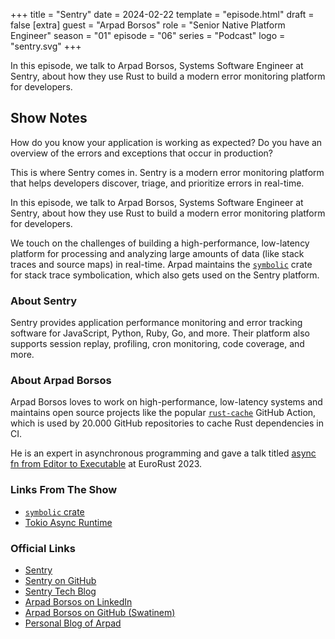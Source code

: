 +++
title = "Sentry"
date = 2024-02-22
template = "episode.html"
draft = false
[extra]
guest = "Arpad Borsos"
role = "Senior Native Platform Engineer"
season = "01"
episode = "06"
series = "Podcast"
logo = "sentry.svg"
+++

In this episode, we talk to Arpad Borsos, Systems Software Engineer at Sentry,
about how they use Rust to build a modern error monitoring platform for
developers.

<!-- more -->

## Show Notes

How do you know your application is working as expected?
Do you have an overview of the errors and exceptions that occur
in production?

This is where Sentry comes in. Sentry is a modern error monitoring platform
that helps developers discover, triage, and prioritize errors in real-time.

In this episode, we talk to Arpad Borsos, Systems Software Engineer at Sentry,
about how they use Rust to build a modern error monitoring platform for
developers.

We touch on the challenges of building a high-performance, low-latency
platform for processing and analyzing large amounts of data (like stack traces
and source maps) in real-time. 
Arpad maintains the [`symbolic`](https://github.com/getsentry/symbolic) crate
for stack trace symbolication, which also gets used on the Sentry platform.


### About Sentry

Sentry provides application performance monitoring and error tracking software
for JavaScript, Python, Ruby, Go, and more. Their platform also supports session
replay, profiling, cron monitoring, code coverage, and more.


### About Arpad Borsos

Arpad Borsos loves to work on high-performance, low-latency systems and
maintains open source projects like the popular
[`rust-cache`](https://github.com/Swatinem/rust-cache) GitHub Action, which is
used by 20.000 GitHub repositories to cache Rust dependencies in CI. 

He is an expert in asynchronous programming and gave a talk titled [async fn from Editor to
Executable](https://www.youtube.com/watch?v=id38OaSPioA) at EuroRust 2023.


### Links From The Show

- [`symbolic` crate](https://github.com/getsentry/symbolic)
- [Tokio Async Runtime](https://tokio.rs/)

### Official Links

- [Sentry](https://sentry.io/)
- [Sentry on GitHub](https://github.com/getsentry/sentry)
- [Sentry Tech Blog](https://sentry.engineering/)
- [Arpad Borsos on LinkedIn](https://www.linkedin.com/in/swatinem/)
- [Arpad Borsos on GitHub (Swatinem)](https://github.com/Swatinem)
- [Personal Blog of Arpad](https://swatinem.de/)